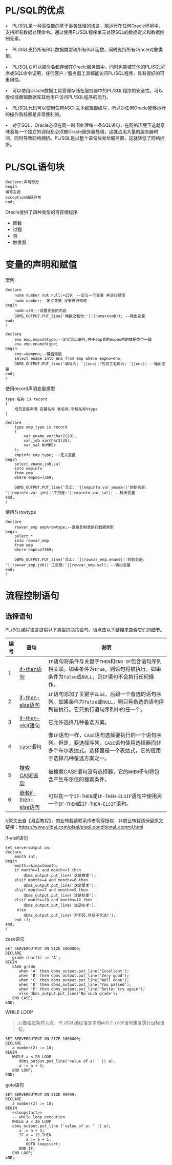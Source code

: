 

# PL/SQL的优点

•　PL/SQL是一种高性能的基于事务处理的语言，能运行在任何Oracle环境中，支持所有数据处理命令。通过使用PL/SQL程序单元处理SQL的数据定义和数据控制元素。

•　PL/SQL支持所有SQL数据类型和所有SQL函数，同时支持所有Oracle对象类型。

•　PL/SQL块可以被命名和存储在Oracle服务器中，同时也能被其他的PL/SQL程序或SQL命令调用，任何客户／服务器工具都能访问PL/SQL程序，具有很好的可重用性。

•　可以使用Oracle数据工具管理存储在服务器中的PL/SQL程序的安全性。可以授权或撤销数据库其他用户访问PL/SQL程序的能力。

•　PL/SQL代码可以使用任何ASCII文本编辑器编写，所以对任何Oracle能够运行的操作系统都是非常便利的。

•　对于SQL，Oracle必须在同一时间处理每一条SQL语句，在网络环境下这就意味着每一个独立的调用都必须被Oracle服务器处理，这就占用大量的服务器时间，同时导致网络拥挤。PL/SQL是以整个语句块发给服务器，这就降低了网络拥挤。

# PL/SQL语句块

```plsql
declare:声明部分
begin
编写主题
exception捕获异常
end;
```

Oracle提供了四种类型的可存储程序

- 函数
- 过程
- 包
- 触发器

# 变量的声明和赋值

案例

```plsql
declare
    numa number not null:=150; --定义一个变量 并进行赋值
    numb number;--定义变量 没有进行赋值
begin
    numb:=30;--设置变量的内容
    DBMS_OUTPUT.PUT_line('两数之和为:'||(numa+numb)); --输出变量
end;
/
```

```plsql
declare
    eno emp.empno%type;--定义员工编号,并于emp表的empno列的数据类型一致
    ena emp.ename%type;
begin
    eno:=&empno;--键盘赋值
    select ename into ena from emp where empno=eno;
    DBMS_OUTPUT.PUT_line('编号为: '||eno||'的员工名称为: '||ena); --输出变量
end;
/
```

使用record声明变量类型

```plsql
type 名称 is record
(
	成员变量声明 变量名称 表名称.字段名称%type
)
```

```plsql
declare
    type emp_type is record
    (
        var_ename varchar2(20),
        var_job varchar2(20),
        var_sal NUMBEr
    );
    empinfo emp_type; --定义变量
begin
    select ename,job,sal
    into empinfo
    from emp
    where empno=7369;
    
    DBMS_OUTPUT.PUT_line('员工: '||empinfo.var_ename||'的职务是: '||empinfo.var_job||'工资是:'||empinfo.var_sal); --输出变量
end;
/
```

使用%rowtype

```plsql
declare
    rowvar_emp emp%rowtype;--直接复制表的行数据类型
begin
    select *
    into rowvar_emp
    from emp
    where empno=7369;
    
    DBMS_OUTPUT.PUT_line('员工: '||rowvar_emp.ename||'的职务是: '||rowvar_emp.job||'工资是:'||rowvar_emp.sal); --输出变量
end;
/
```

# 流程控制语句

## 选择语句

PL/SQL编程语言提供以下类型的决策语句。请点击以下链接来查看它们的细节。

| 编号 | 语句                                                         | 说明                                                         |
| ---- | ------------------------------------------------------------ | ------------------------------------------------------------ |
| 1    | [if-then语句](http://www.yiibai.com/plsql/plsql_if_then.html) | `IF`语句将条件与关键字`THEN`和`END IF`包含语句序列相关联。如果条件为`true`，则语句将被执行，如果条件为`false`或`NULL`，则`IF`语句不会执行任何操作。 |
| 2    | [if-then-else语句](http://www.yiibai.com/plsql/plsql_if_then_else.html) | `IF`语句添加了关键字`ELSE`，后跟一个备选的语句序列。如果条件为`false`或`NULL`，则只有备选的语句序列被执行。它只执行语句序列中的任一个。 |
| 3    | [if-then-elsif语句](http://www.yiibai.com/plsql/plsql_if_then_elsif.html) | 它允许选择几种备选方案。                                     |
| 4    | [case语句](http://www.yiibai.com/plsql/plsql_case_statement.html) | 像`IF`语句一样，`CASE`语句选择要执行的一个语句序列。但是，要选择序列，`CASE`语句使用选择器而非多个布尔表达式。选择器是一个表达式，它的值用于选择几种备选方案之一。 |
| 5    | [搜索CASE语句](http://www.yiibai.com/plsql/plsql_searched_case.html) | 被搜索CASE语句没有选择器，它的`WHEN`子句将包含产生布尔值的搜索条件。 |
| 6    | [嵌套if-then-else语句](http://www.yiibai.com/plsql/plsql_nested_if.html) | 可以在一个`IF-THEN`或`IF-THEN-ELSIF`语句中使用另一个`IF-THEN`或`IF-THEN-ELSIF`语句。 |

​					//原文出自【易百教程】，商业转载请联系作者获得授权，非商业转载请保留原文链接：https://www.yiibai.com/plsql/plsql_conditional_control.html 

if-elsif语句

```plsql
set serveroutput on;
declare
    month int;
begin
    month:=&inputmonth;
    if month>=1 and month<=3 then
        dbms_output.put_line('这是春季');
    elsif month>=4 and month<=6 then
        dbms_output.put_line('这是夏季');
    elsif month>=7 and month<=9 then
        dbms_output.put_line('这是秋季');
    elsif month>=10 and month<=12 then
        dbms_output.put_line('这是冬季');
     else
        dbms_output.put_line('对不起,月份不合法!');
    end if;
end;
/
```

case语句

```plsql
SET SERVEROUTPUT ON SIZE 1000000;
DECLARE 
   grade char(1) := 'A'; 
BEGIN 
   CASE grade 
      when 'A' then dbms_output.put_line('Excellent'); 
      when 'B' then dbms_output.put_line('Very good'); 
      when 'C' then dbms_output.put_line('Well done'); 
      when 'D' then dbms_output.put_line('You passed'); 
      when 'F' then dbms_output.put_line('Better try again'); 
      else dbms_output.put_line('No such grade'); 
   END CASE; 
END; 
```

WHILE LOOP

> 只要给定条件为真，PL/SQL编程语言中的`WHILE LOOP`语句重复执行目标语句。

```
SET SERVEROUTPUT ON SIZE 1000000;
DECLARE 
   a number(2) := 10; 
BEGIN 
   WHILE a < 20 LOOP 
      dbms_output.put_line('value of a: ' || a); 
      a := a + 1; 
   END LOOP; 
END; 

```

goto语句



```plsql
SET SERVEROUTPUT ON SIZE 99999;
DECLARE 
   a number(2) := 10; 
BEGIN 
   <<loopstart>> 
   -- while loop execution  
   WHILE a < 20 LOOP
   dbms_output.put_line ('value of a: ' || a); 
      a := a + 1; 
      IF a = 15 THEN 
         a := a + 1; 
         GOTO loopstart; 
      END IF; 
   END LOOP; 
END; 
```

